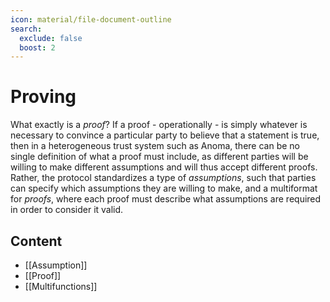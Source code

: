 ```yaml
---
icon: material/file-document-outline
search:
  exclude: false
  boost: 2
---
```


# Proving

What exactly is a _proof_? If a proof - operationally - is simply whatever is
necessary to convince a particular party to believe that a statement is true,
then in a heterogeneous trust system such as Anoma, there can be no single
definition of what a proof must include, as different parties will be willing to
make different assumptions and will thus accept different proofs. Rather, the
protocol standardizes a type of _assumptions_, such that parties can specify
which assumptions they are willing to make, and a multiformat for _proofs_,
where each proof must describe what assumptions are required in order to
consider it valid.

## Content

- [[Assumption]]
- [[Proof]]
- [[Multifunctions]]
